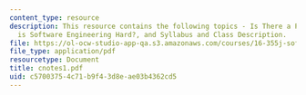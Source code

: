 ```yaml
---
content_type: resource
description: This resource contains the following topics - Is There a Problem?, Why
  is Software Engineering Hard?, and Syllabus and Class Description.
file: https://ol-ocw-studio-app-qa.s3.amazonaws.com/courses/16-355j-software-engineering-concepts-fall-2005/c57003754c71b9f43d8eae03b4362cd5_cnotes1.pdf
file_type: application/pdf
resourcetype: Document
title: cnotes1.pdf
uid: c5700375-4c71-b9f4-3d8e-ae03b4362cd5
---
```

